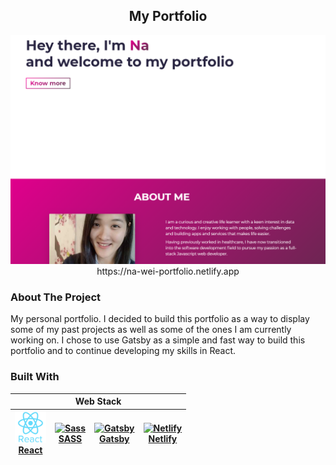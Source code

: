 <!-- ABOUT THE PROJECT -->
  <h2 align="center">My Portfolio</h2>
  <p align="center">
<a href="https://na-wei-portfolio.netlify.app" target="_blank"> <img src="src\images\website.png" alt="screenshot"> </a>
https://na-wei-portfolio.netlify.app
  </p>

### About The Project
My personal portfolio. I decided to build this portfolio as a way to display some of my past projects as well as some of the ones I am currently working on. I chose to use Gatsby as a simple and fast way to build this portfolio and to continue developing my skills in React.


### Built With


<table>
<thead>
<tr>
<th align="center" colspan="5">Web Stack</th>
</tr>
<tr>
<th> <a href="https://reactjs.org/" title="React"><img src="https://raw.githubusercontent.com/devicons/devicon/master/icons/react/react-original-wordmark.svg" alt="react" width="50" height="50"/><br/>React</a></th>
<th align="center"><a href="https://sass-lang.com/" title="Sass"><img src="https://github.com/tomchen/stack-icons/blob/master/logos/sass.svg" alt="Sass" width="50px" height="50px"><br/>SASS</a></th>
<th align="center"><a href="https://www.gatsbyjs.org/" title="Gatsby"><img src="https://github.com/tomchen/stack-icons/blob/master/logos/gatsby.svg" alt="Gatsby" width="50px" height="50px"><br/>Gatsby</a></th>
<th align="center"><a href="https://www.netlify.com/" title="Netlify"><img src="https://github.com/tomchen/stack-icons/blob/master/logos/netlify.svg" alt="Netlify" width="50px" height="50px"><br/>Netlify</a></th>


</tr>
</thead>
</table>
